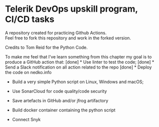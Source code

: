 # Telerik DevOps upskill program, CI/CD tasks 
A repository created for practicing Github Actions.  
Feel free to fork this repository and work in the forked version.

Credits to Tom Reid for the Python Code.


To make me feel that I've learn something from this chapter my goal is to produce a GitHub action that:
[done] * Use linter to test the code;
[done] * Send a Slack notification on all action related to the repo
[done] * Deploy the code on nedko.info
* Build a very simple Python script on Linux, Windows and macOS;
* Use SonarCloud for code quality/code security
* Save artefacts in GitHub and/or jfrog artifactory
* Build docker container containing the python script

* Connect Snyk
